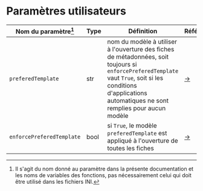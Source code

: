 # Paramètres utilisateurs

| Nom du paramètre[^1] | Type | Définition | Références |
| --- | --- | --- | --- |
| `preferedTemplate` | str | nom du modèle à utiliser à l'ouverture des fiches de métadonnées, soit toujours si `enforcePreferedTemplate` vaut `True`, soit si les conditions d'applications automatiques ne sont remplies pour aucun modèle | [→](/__doc__/08_modeles_de_formulaire.md#sélection-automatique-du-modèle) |
| `enforcePreferedTemplate` | bool | si `True`, le modèle `preferedTemplate` est appliqué à l'ouverture de toutes les fiches | [→](/__doc__/08_modeles_de_formulaire.md#sélection-automatique-du-modèle) |


[^1]: Il s'agit du nom donné au paramètre dans la présente documentation et les noms de variables des fonctions, pas nécessairement celui qui doit être utilisé dans les fichiers INI.

